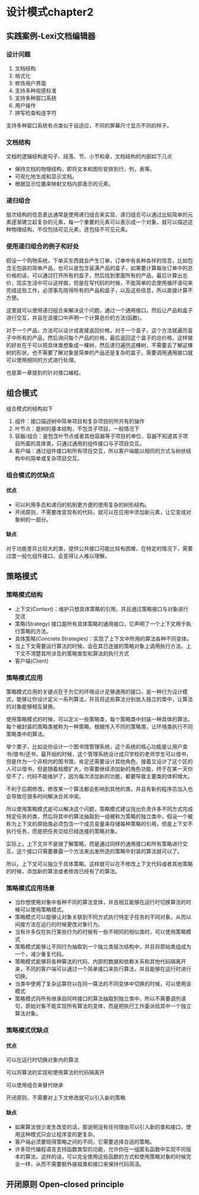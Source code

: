 # 设计模式chapter2

## 实践案例-Lexi文档编辑器

### 设计问题

1. 文档结构
2. 格式化
3. 修饰用户界面
4. 支持多种视感标准
5. 支持多种窗口系统
6. 用户操作
7. 拼写检查和连字符

支持多种窗口系统有点类似于自适应，不同的屏幕尺寸显示不同的样子。

### 文档结构

文档的逻辑结构是句子、段落、节、小节和章，文档结构的内部如下几点

- 保持文档的物理结构，即将文本和图形安排到行，列，表等。
- 可视化地生成和显示文档。
- 根据显示位置来映射文档内部表示的元素。

### 递归组合

层次结构的信息表达通常是使用递归组合来实现，递归组合可以通过比较简单的元素逐渐建立起复杂的元素，每一个重要的元素可以表示成一个对象，就可以描述这种物理结构，不仅包括可见元素，还包括不可见元素。

### 使用递归组合的例子和好处

假设一个购物系统，下单买东西就会产生订单，订单中有各种各样的信息，比如包含无包装的简单产品，也可以是包含装满产品的盒子，如果要计算每张订单中的总价格的话，可以通过打开所有的盒子，然后找到里面所有的产品，最后计算出总价，现实生活中可以这样做，但是在写代码的时候，不能简单的去使用循环语句来完成这些工作，必须事先晓得所有的产品和盒子，以及这些信息，所以直接计算不方便。

这里就可以使用递归组合来解决这个问题，通过一个通用接口，然后让产品和盒子进行交互，并且在该接口中声明一个计算总价的方法(函数)。

对于一个产品，方法可以设计成直接返回价格，对于一个盒子，这个方法就遍历盒子中所有的产品，然后询问每个产品的价格，最后返回这个盒子的总价格，这样做的好处在于可以把具体类想象成一棵树，然后递归遍历这棵树，不需要去了解这棵树的形状，也不需要了解对象是简单的产品还是复杂的盒子，需要调用通用接口就可以使用相同的方式进行处理。

也是第一章提到的针对接口编程。

## 组合模式

组合模式的结构如下

1. 组件：接口描述树中简单项目和复杂项目的所共有的操作
2. 叶节点：是树的基本结构，不包含子项目，一般情况下
3. 容器/组合：是包含叶节点或者其他容器等子项目的单位，容器不知道其子项目所属的具体类，只通过通用的组件接口与子项目交互。
4. 客户端：通过组件接口和所有项目交互，所以客户端能以相同的方式与树状结构中的简单或复杂项目交互。

### 组合模式的优缺点

#### 优点

- 可以利用多态和递归的机制更方便的使用复杂的树形结构。
- 开闭原则，不需要改变现有的代码，就可以在应用中添加新元素，让它变成对象树的一部分。

#### 缺点

对于功能差异比较大的类，提供公共接口可能比较有困难，在特定的情况下，需要过度一般化组件接口，会变得让人难以理解。

## 策略模式

### 策略模式结构

- 上下文(Context)：维护只想具体策略的引用，并且通过策略接口与对象进行交流
- 策略(Strategy) 接口是所有具体策略的通用接口，它声明了一个上下文用于执行策略的方法。
- 具体策略(Concrete Strategies)：实现了上下文中所用的算法各种不同变体。
- 当上下文需要运行算法的时候，会在其已连接的策略对象上调用执行方法，上下文不清楚其所涉及的策略类型和算法的执行方式
- 客户端(Client)

### 策略模式应用

策略模式应用的关键点在于为它的环境设计足够通用的接口，是一种行为设计模式，能够让你设计定义一系列算法，并且将这些算法分别放入独立的类中，让算法的对象能够相互替换。

使用策略模式的时候，可以定义一些策略类，每个策略类中封装一种具体的算法，每个被封装的策略类被称为一种策略，根据传入不同的策略类，让环境类执行不同策略类中的算法。

举个栗子，比如说你设计一个图书馆管理系统，这个系统的核心功能是让用户查书/借书/还书，最开始的时候，这个管理系统设计成只学校的老师学生可以借书，但是作为一个非校内的图书馆，肯定还需要设计其他角色，接着又设计了这个区的人可以借书，但是随着规模扩大，你需要继续添加新的角色功能，终于在某一天你受不了，代码不能维护了，因为每次添加新的功能，都要导致主要类的体积增大。

不利于后期修改，修改某一个算法都会影响到其他的类，并且有新的程序员加入也会导致花很多时间解决合并冲突。

所以使用策略模式是可以解决这个问题，策略模式建议找出负责许多不同方式完成特定任务的类，然后将其中的算法抽取到一组被称为策略的独立类中，假设一个被称为上下文的原始类必须包含一个成员变量来存储每种策略的引用，但是上下文不执行任务，而是把任务交给已经连接的策略对象。

实际上，上下文并不是很了解策略，而是通过同样的通用接口和所有策略进行交互，这个接口只需要暴露一个方法来出发所选的策略中封装的算法就可以了。

所以，上下文可以独立于具体策略，这样就可以在不修改上下文代码或者其他策略的时候，添加新的算法或者修改已经有了的算法。

### 策略模式应用场景

- 当你想使用对象中各种不同的算法变体，并且相互能够在运行时切换算法的时候可以使用策略模式。
- 策略模式可以能够让对象关联到不同方式执行特定子任务的不同对象，从而以间接方法在运行的时候更改对象行为。
- 当有许多仅在执行某些行为的时候有一些不相同的相似类时，可以使用策略模式
- 策略模式能够让不同行为抽取到一个独立类层次结构中，并且将原始类组成为一个，减少重复代码。
- 策略模式能够将各种算法的代码、内部的数据和依赖关系和其他代码隔离开来，不同的客户端可以通过一个简单接口来执行算法，并且能够在运行时进行切换。
- 当类中使用了复杂运算符以在同一算法的不同变体中切换的时候，可以使用该模式
- 策略模式将所有继承自同样接口的算法抽取到独立类中，所以不需要调剂语句，原始对象不能实现所有算法的变体，而是把执行工作委派给其中一个独立算法对象。

### 策略模式优缺点

#### 优点

可以在运行时切换对象内的算法

可以将算法的实现和使用算法的代码隔离开

可以使用组合来替代继承

开闭原则，不需要对上下文修改就可以引入新的策略

#### 缺点

- 如果算法很少发生改变的话，那说明没有任何理由可以引入新的类和接口，使用这种模式只会让程序变的更复杂。
- 客户端必须要晓得策略之间的不同，它需要选择合适的策略。
- 许多现代编程语言支持函数类型的功能，允许你在一组匿名函数中实现不同版本的算法，这样的话，可以完全使用这些函数的方式和使用策略对象的时候完全一样，从而不需要额外接祖类和接口来保持代码简洁。

## 开闭原则 Open–closed principle